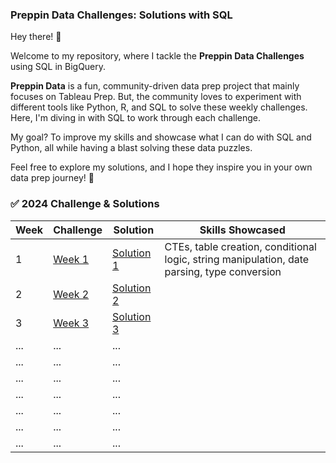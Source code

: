### Preppin Data Challenges: Solutions with SQL

Hey there! 👋

Welcome to my repository, where I tackle the **Preppin Data Challenges** using SQL in BigQuery.

**Preppin Data** is a fun, community-driven data prep project that mainly focuses on Tableau Prep. But, the community loves to experiment with different tools like Python, R, and SQL to solve these weekly challenges. Here, I'm diving in with SQL to work through each challenge.

My goal? To improve my skills and showcase what I can do with SQL and Python, all while having a blast solving these data puzzles.

Feel free to explore my solutions, and I hope they inspire you in your own data prep journey! 🚀

### ✅ **2024 Challenge & Solutions**

| Week | Challenge                        | Solution                                               |Skills Showcased                                             |
|------|----------------------------------|-------------------------------------------------------|-------------------------------------------------------|
| 1    | [Week 1](https://preppindata.blogspot.com/2024/01/2024-week-1-prep-airs-flow-card.html) | [Solution 1](https://github.com/RumanaPatel/Preppin-Data/blob/main/Week_1_Solution_Loyalty_Card_Analysis.sql)                       | CTEs, table creation, conditional logic, string manipulation, date parsing, type conversion
| 2    | [Week 2](link-to-challenge) | [Solution 2](link-to-solution-2)                       |
| 3    | [Week 3](link-to-challenge) | [Solution 3](link-to-solution-3)                       |
| ...  | ...                              | ...                                                   |
| ...  | ...                              | ...                                                   |
| ...  | ...                              | ...                                                   |
| ...  | ...                              | ...                                                   |
| ...  | ...                              | ...                                                   |
| ...  | ...                              | ...                                                   |
| ...  | ...                              | ...                                                   |

